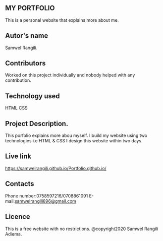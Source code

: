 ## MY PORTFOLIO
This is a personal website that explains more about me.
## Autor's name
Samwel Rangili.
## Contributors
Worked on this project individually and nobody helped with any contribution.
## Technology used
HTML
CSS
## Project Description.
This porfolio explains more abou myself.
I build my website using two technologies i.e HTML & CSS
I design this website within two days.
## Live link
https://samwelrangili.github.io/Portfolio.github.io/
## Contacts
Phone number:0758597216/0708861091
E-mail:samwelrangili896@gmail.com
## Licence
This is a free website with no restrictions.
@copyright2020 Samwel Rangili Adiema.